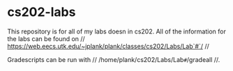 # cs202-labs

This repository is for all of my labs doesn in cs202. 
All of the information for the labs can be found on // https://web.eecs.utk.edu/~jplank/plank/classes/cs202/Labs/Lab`#`/ //

Gradescripts can be run with // /home/plank/cs202/Labs/Lab`#`/gradeall //. 
